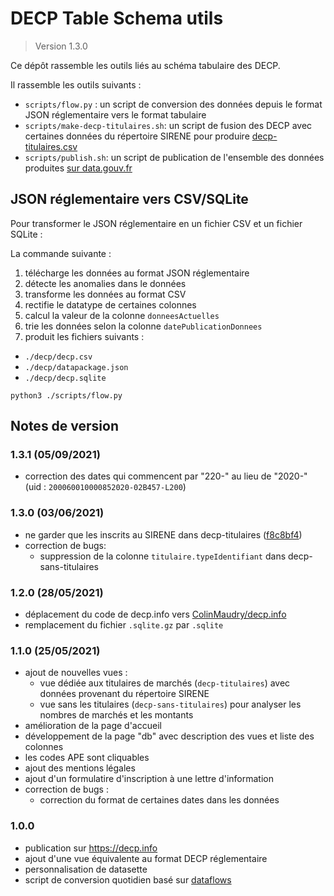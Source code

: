 # DECP Table Schema utils

> Version 1.3.0

Ce dépôt rassemble les outils liés au schéma tabulaire des DECP.

Il rassemble les outils suivants :

- `scripts/flow.py` : un script de conversion des données depuis le format JSON réglementaire vers le format tabulaire
- `scripts/make-decp-titulaires.sh`: un script de fusion des DECP avec certaines données du répertoire SIRENE pour produire [decp-titulaires.csv](https://www.data.gouv.fr/datasets/608c055b35eb4e6ee20eb325/#resource-25fcd9e6-ce5a-41a7-b6c0-f140abb2a060)
- `scripts/publish.sh`: un script de publication de l'ensemble des données produites [sur data.gouv.fr](https://www.data.gouv.fr/datasets/608c055b35eb4e6ee20eb325)

## JSON réglementaire vers CSV/SQLite

Pour transformer le JSON réglementaire en un fichier CSV et un fichier SQLite :

La commande suivante :

1. télécharge les données au format JSON réglementaire
1. détecte les anomalies dans le données
1. transforme les données au format CSV
1. rectifie le datatype de certaines colonnes
1. calcul la valeur de la colonne `donneesActuelles`
1. trie les données selon la colonne `datePublicationDonnees`
1. produit les fichiers suivants :
  - `./decp/decp.csv`
  - `./decp/datapackage.json`
  - `./decp/decp.sqlite`

```
python3 ./scripts/flow.py
```


## Notes de version

### 1.3.1 (05/09/2021)

- correction des dates qui commencent par "220-" au lieu de "2020-" (uid : `200060010000852020-02B457-L200`)

### 1.3.0 (03/06/2021)

- ne garder que les inscrits au SIRENE dans decp-titulaires ([f8c8bf4](https://github.com/ColinMaudry/decp-table-schema-utils/commit/f8c8bf4de76f5a11e89276f1e66db38912f8dcfe))
- correction de bugs:
  - suppression de la colonne `titulaire.typeIdentifiant` dans decp-sans-titulaires


### 1.2.0 (28/05/2021)

- déplacement du code de decp.info vers [ColinMaudry/decp.info](https://github.com/ColinMaudry/decp.info)
- remplacement du fichier `.sqlite.gz` par `.sqlite` 

### 1.1.0 (25/05/2021)

- ajout de nouvelles vues :
  - vue dédiée aux titulaires de marchés (`decp-titulaires`) avec données provenant du répertoire SIRENE
  - vue sans les titulaires (`decp-sans-titulaires`) pour analyser les nombres de marchés et les montants
- amélioration de la page d'accueil
- développement de la page "db" avec description des vues et liste des colonnes
- les codes APE sont cliquables
- ajout des mentions légales
- ajout d'un formulatire d'inscription à une lettre d'information
- correction de bugs :
  - correction du format de certaines dates dans les données

### 1.0.0

- publication sur https://decp.info
- ajout d'une vue équivalente au format DECP réglementaire
- personnalisation de datasette
- script de conversion quotidien basé sur [dataflows](https://github.com/datahq/dataflows)
